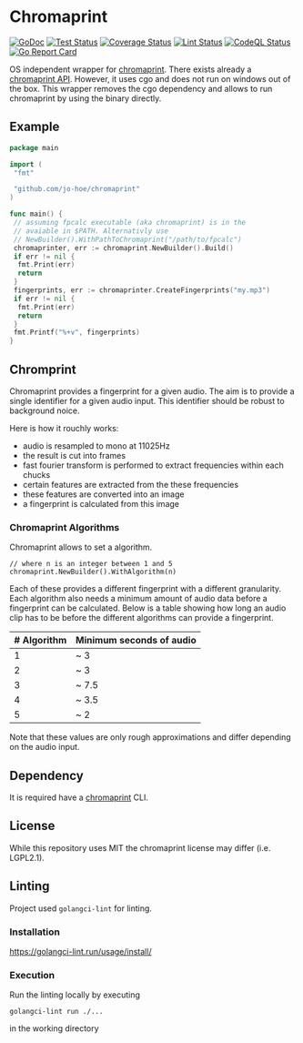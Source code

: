 # Chromaprint

[![GoDoc](https://godoc.org/github.com/jo-hoe/chromaprint?status.svg)](https://godoc.org/github.com/jo-hoe/chromaprint)
[![Test Status](https://github.com/jo-hoe/chromaprint/workflows/test/badge.svg)](https://github.com/jo-hoe/chromaprint/actions?workflow=test)
[![Coverage Status](https://coveralls.io/repos/github/jo-hoe/chromaprint/badge.svg?branch=main)](https://coveralls.io/github/jo-hoe/chromaprint?branch=main)
[![Lint Status](https://github.com/jo-hoe/chromaprint/workflows/lint/badge.svg)](https://github.com/jo-hoe/chromaprint/actions?workflow=lint)
[![CodeQL Status](https://github.com/jo-hoe/chromaprint/workflows/CodeQL/badge.svg)](https://github.com/jo-hoe/chromaprint/actions?workflow=CodeQL)
[![Go Report Card](https://goreportcard.com/badge/github.com/jo-hoe/chromaprint)](https://goreportcard.com/report/github.com/jo-hoe/chromaprint)

OS independent wrapper for [chromaprint](https://github.com/acoustid/chromaprint).
There exists already a [chromaprint API](https://github.com/go-fingerprint/gochroma).
However, it uses cgo and does not run on windows out of the box.
This wrapper removes the cgo dependency and allows to run chromaprint by using the binary directly.

## Example

```go
package main

import (
 "fmt"

 "github.com/jo-hoe/chromaprint"
)

func main() {
 // assuming fpcalc executable (aka chromaprint) is in the
 // avaiable in $PATH. Alternativly use 
 // NewBuilder().WithPathToChromaprint("/path/to/fpcalc")
 chromaprinter, err := chromaprint.NewBuilder().Build()
 if err != nil {
  fmt.Print(err)
  return
 }
 fingerprints, err := chromaprinter.CreateFingerprints("my.mp3")
 if err != nil {
  fmt.Print(err)
  return
 }
 fmt.Printf("%+v", fingerprints)
}

```

## Chromprint

Chromaprint provides a fingerprint for a given audio.
The aim is to provide a single identifier for a given audio input.
This identifier should be robust to background noice.

Here is how it rouchly works:

- audio is resampled to mono at 11025Hz
- the result is cut into frames
- fast fourier transform is performed to extract frequencies within each chucks
- certain features are extracted from the these frequencies 
- these features are converted into an image
- a fingerprint is calculated from this image

### Chromaprint Algorithms

Chromaprint allows to set a algorithm.

```
// where n is an integer between 1 and 5
chromaprint.NewBuilder().WithAlgorithm(n)
```

Each of these provides a different fingerprint with a different granularity.
Each algorithm also needs a minimum amount of audio data before a fingerprint can be calculated.
Below is a table showing how long an audio clip has to be before the different algorithms can provide a fingerprint.

|# Algorithm|Minimum seconds of audio|
|---|---|
|1|~ 3|
|2|~ 3|
|3|~ 7.5|
|4|~ 3.5|
|5|~ 2|

Note that these values are only rough approximations and differ depending on the audio input.

## Dependency

It is required have a [chromaprint](https://acoustid.org/chromaprint) CLI.

## License

While this repository uses MIT the chromaprint license may differ (i.e. LGPL2.1).

## Linting

Project used `golangci-lint` for linting.

### Installation

<https://golangci-lint.run/usage/install/>

### Execution

Run the linting locally by executing

```cli
golangci-lint run ./...
```

in the working directory
